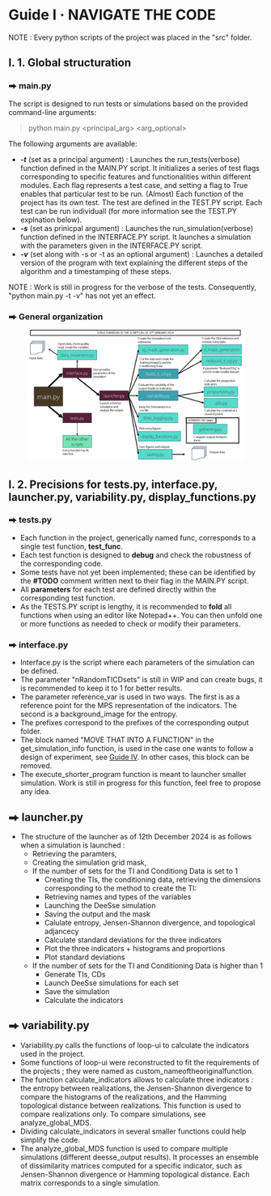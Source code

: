 # Guide I  ·  NAVIGATE THE CODE
NOTE : Every python scripts of the project was placed in the "src" folder.
## I. 1. Global structuration
### ⮕ main.py
The script is designed to run tests or simulations based on the provided command-line arguments: 
> python main.py \<principal_arg\> \<arg_optional\>

The following arguments are available:

- ***-t*** (set as a principal argument) : Launches the run_tests(verbose) function defined in the MAIN.PY script. It initializes a series of test flags corresponding to specific features and functionalities within different modules. Each flag represents a test case, and setting a flag to True enables that particular test to be run. (Almost) Each function of the project has its own test. The test are defined in the TEST.PY script. Each test can be run individuall (for more information see the TEST.PY explnation below).
- ***-s*** (set as prinicpal argument) : Launches the run_simulation(verbose) function defined in the INTERFACE.PY script. It launches a simulation with the parameters given in the INTERFACE.PY script.
- ***-v*** (set along with -s or -t as an optional argument) : Launches a detailed version of the program with text explaining the different steps of the algorithm and a timestamping of these steps.

NOTE : Work is still in progress for the verbose of the tests. Consequently, "python main.py -t -v" has not yet an effect.
 
### ⮕ General organization

<center><img src="images/Structuration of the scripts.png" alt="what image shows" width="85%"></center>

## I. 2. Precisions for tests.py, interface.py, launcher.py, variability.py, display_functions.py

### ⮕ tests.py

- Each function in the project, generically named func, corresponds to a single test function, **test_func**.
- Each test function is designed to **debug** and check the robustness of the corresponding code.
- Some tests have not yet been implemented; these can be identified by the **#TODO** comment written next to their flag in the MAIN.PY script.
- All **parameters** for each test are defined directly within the corresponding test function.
- As the TESTS.PY script is lengthy, it is recommended to **fold** all functions when using an editor like Notepad++. You can then unfold one or more functions as needed to check or modify their parameters.

### ⮕ interface.py

- Interface.py is the script where each parameters of the simulation can be defined.
- The parameter "nRandomTICDsets" is still in WIP and can create bugs, it is recommended to keep it to 1 for better results.
- The parameter reference_var is used in two ways. The first is as a reference point for the MPS representation of the indicators. The second is a background_image for the entropy.
- The prefixes correspond to the prefixes of the corresponding output folder.
- The block named "MOVE THAT INTO A FUNCTION" in the get_simulation_info function, is used in the case one wants to follow a design of experiment, see [Guide IV](https://github.com/AxMeNi/GeoclassificationMPS/blob/main/Guide%20IV%20%C2%B7%20Launch%20a%20simulation%20following%20a%20DOE.md). In other cases, this block can be removed.
- The execute_shorter_program function is meant to launcher smaller simulation. Work is still in progress for this function, feel free to propose any idea.

## ⮕ launcher.py

- The structure of the launcher as of 12th December 2024 is as follows when a simulation is launched :
   - Retrieving the paramters,
   - Creating the simulation grid mask,
   - If the number of sets for the TI and Conditiong Data is set to 1
      - Creating the TIs, the conditioning data, retrieving the dimensions corresponding to the method to create the TI:
      - Retrieving names and types of the variables
      - Launching the DeeSse simulation
      - Saving the output and the mask
      - Calulate entropy, Jensen-Shannon divergence, and topological adjancecy
      - Calculate standard deviations for the three indicators
      - Plot the three indicators + histograms and proportions
      - Plot standard deviations
  - If the number of sets for the TI and Conditioning Data is higher than 1
      - Generate TIs, CDs
      - Launch DeeSse simulations for each set
      - Save the simulation
      - Calculate the indicators
   
 ## ⮕ variability.py

- Variability.py calls the functions of loop-ui to calculate the indicators used in the project.
- Some functions of loop-ui were reconstructed to fit the requirements of the projects ; they were named as custom_nameoftheoriginalfunction.
- The function calculate_indicators allows to calculate three indicators : the entropy between realizations, the Jensen-Shannon divergence to compare the histograms of the realizations, and the Hamming topological distance between realizations. This function is used to compare realizations only. To compare simulations, see analyze_global_MDS.
- Dividing calculate_indicators in several smaller functions could help simplify the code.
- The analyze_global_MDS function is used to compare multiple simulations (different deesse_output results). It processes an ensemble of dissimilarity matrices computed for a specific indicator, such as Jensen-Shannon divergence or Hamming topological distance. Each matrix corresponds to a single simulation.







 
